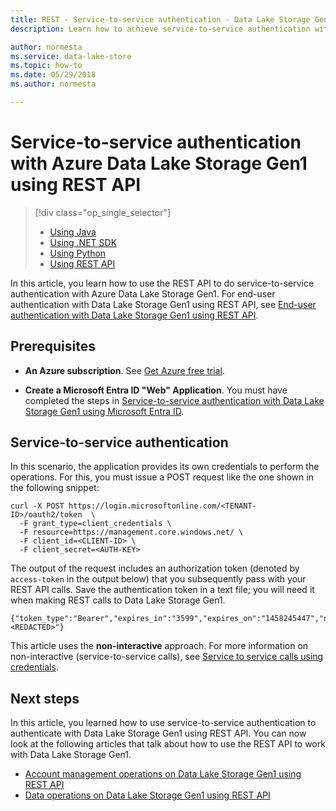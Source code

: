 ```yaml
---
title: REST - Service-to-service authentication - Data Lake Storage Gen1 - Azure
description: Learn how to achieve service-to-service authentication with Azure Data Lake Storage Gen1 and Microsoft Entra ID using the REST API.

author: normesta
ms.service: data-lake-store
ms.topic: how-to
ms.date: 05/29/2018
ms.author: normesta

---
```

# Service-to-service authentication with Azure Data Lake Storage Gen1 using REST API
> [!div class="op_single_selector"]
> * [Using Java](data-lake-store-service-to-service-authenticate-java.md)
> * [Using .NET SDK](data-lake-store-service-to-service-authenticate-net-sdk.md)
> * [Using Python](data-lake-store-service-to-service-authenticate-python.md)
> * [Using REST API](data-lake-store-service-to-service-authenticate-rest-api.md)
> 
> 

In this article, you learn how to use the REST API to do service-to-service authentication with Azure Data Lake Storage Gen1. For end-user authentication with Data Lake Storage Gen1 using REST API, see [End-user authentication with Data Lake Storage Gen1 using REST API](data-lake-store-end-user-authenticate-rest-api.md).

## Prerequisites

* **An Azure subscription**. See [Get Azure free trial](https://azure.microsoft.com/pricing/free-trial/).

* **Create a Microsoft Entra ID "Web" Application**. You must have completed the steps in [Service-to-service authentication with Data Lake Storage Gen1 using Microsoft Entra ID](data-lake-store-service-to-service-authenticate-using-active-directory.md).

## Service-to-service authentication

In this scenario, the application provides its own credentials to perform the operations. For this, you must issue a POST request like the one shown in the following snippet:

```console
curl -X POST https://login.microsoftonline.com/<TENANT-ID>/oauth2/token  \
  -F grant_type=client_credentials \
  -F resource=https://management.core.windows.net/ \
  -F client_id=<CLIENT-ID> \
  -F client_secret=<AUTH-KEY>
```

The output of the request includes an authorization token (denoted by `access-token` in the output below) that you subsequently pass with your REST API calls. Save the authentication token in a text file; you will need it when making REST calls to Data Lake Storage Gen1.

```output
{"token_type":"Bearer","expires_in":"3599","expires_on":"1458245447","not_before":"1458241547","resource":"https://management.core.windows.net/","access_token":"<REDACTED>"}
```

This article uses the **non-interactive** approach. For more information on non-interactive (service-to-service calls), see [Service to service calls using credentials](/previous-versions/azure/dn645543(v=azure.100)).

## Next steps

In this article, you learned how to use service-to-service authentication to authenticate with Data Lake Storage Gen1 using REST API. You can now look at the following articles that talk about how to use the REST API to work with Data Lake Storage Gen1.

* [Account management operations on Data Lake Storage Gen1 using REST API](data-lake-store-get-started-rest-api.md)
* [Data operations on Data Lake Storage Gen1 using REST API](data-lake-store-data-operations-rest-api.md)
